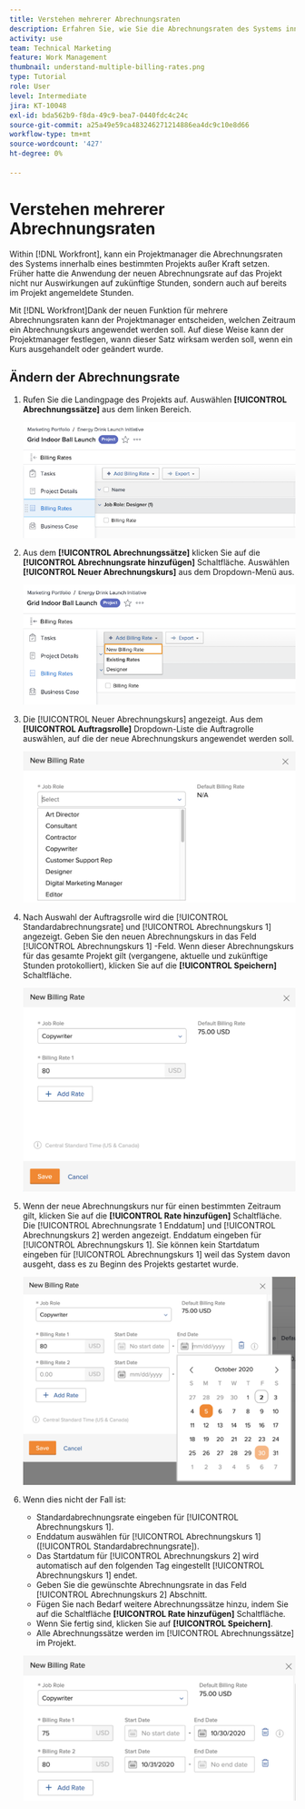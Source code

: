 ```yaml
---
title: Verstehen mehrerer Abrechnungsraten
description: Erfahren Sie, wie Sie die Abrechnungsraten des Systems innerhalb eines Projekts überschreiben.
activity: use
team: Technical Marketing
feature: Work Management
thumbnail: understand-multiple-billing-rates.png
type: Tutorial
role: User
level: Intermediate
jira: KT-10048
exl-id: bda562b9-f8da-49c9-bea7-0440fdc4c24c
source-git-commit: a25a49e59ca483246271214886ea4dc9c10e8d66
workflow-type: tm+mt
source-wordcount: '427'
ht-degree: 0%

---
```


# Verstehen mehrerer Abrechnungsraten

Within [!DNL Workfront], kann ein Projektmanager die Abrechnungsraten des Systems innerhalb eines bestimmten Projekts außer Kraft setzen. Früher hatte die Anwendung der neuen Abrechnungsrate auf das Projekt nicht nur Auswirkungen auf zukünftige Stunden, sondern auch auf bereits im Projekt angemeldete Stunden.

Mit [!DNL Workfront]Dank der neuen Funktion für mehrere Abrechnungsraten kann der Projektmanager entscheiden, welchen Zeitraum ein Abrechnungskurs angewendet werden soll. Auf diese Weise kann der Projektmanager festlegen, wann dieser Satz wirksam werden soll, wenn ein Kurs ausgehandelt oder geändert wurde.

## Ändern der Abrechnungsrate

1. Rufen Sie die Landingpage des Projekts auf. Auswählen **[!UICONTROL Abrechnungssätze]** aus dem linken Bereich.

   ![Bild der Auswahl [!UICONTROL Abrechnungssätze] in [!DNL Workfront]](assets/project-finances-1.png)

1. Aus dem **[!UICONTROL Abrechnungssätze]** klicken Sie auf die **[!UICONTROL Abrechnungsrate hinzufügen]** Schaltfläche. Auswählen **[!UICONTROL Neuer Abrechnungskurs]** aus dem Dropdown-Menü aus.

   ![Bild der Auswahl [!UICONTROL Neuer Abrechnungskurs] in [!DNL Workfront]](assets/project-finances-2.png)

1. Die [!UICONTROL Neuer Abrechnungskurs] angezeigt. Aus dem **[!UICONTROL Auftragsrolle]** Dropdown-Liste die Auftragrolle auswählen, auf die der neue Abrechnungskurs angewendet werden soll.

   ![Ein Bild von der Auswahl von Vorgangsrollen in einer neuen Abrechnungsrate in [!DNL Workfront]](assets/project-finances-3.png)

1. Nach Auswahl der Auftragsrolle wird die [!UICONTROL Standardabrechnungsrate] und [!UICONTROL Abrechnungskurs 1] angezeigt. Geben Sie den neuen Abrechnungskurs in das Feld [!UICONTROL Abrechnungskurs 1] -Feld. Wenn dieser Abrechnungskurs für das gesamte Projekt gilt (vergangene, aktuelle und zukünftige Stunden protokolliert), klicken Sie auf die **[!UICONTROL Speichern]** Schaltfläche.

   ![Ein Bild vom Speichern einer neuen Abrechnungsrate, die für das gesamte Projekt in gilt [!DNL Workfront]](assets/project-finances-5.png)

1. Wenn der neue Abrechnungskurs nur für einen bestimmten Zeitraum gilt, klicken Sie auf die **[!UICONTROL Rate hinzufügen]** Schaltfläche. Die [!UICONTROL Abrechnungsrate 1 Enddatum] und [!UICONTROL Abrechnungskurs 2] werden angezeigt. Enddatum eingeben für [!UICONTROL Abrechnungskurs 1]. Sie können kein Startdatum eingeben für [!UICONTROL Abrechnungskurs 1] weil das System davon ausgeht, dass es zu Beginn des Projekts gestartet wurde.

   ![Ein Bild vom Erstellen einer neuen Abrechnungsrate, die für einen bestimmten Zeitraum gilt, beginnend mit dem Beginn des Projekts in [!DNL Workfront]](assets/project-finances-6.png)

1. Wenn dies nicht der Fall ist:

   * Standardabrechnungsrate eingeben für [!UICONTROL Abrechnungskurs 1].
   * Enddatum auswählen für [!UICONTROL Abrechnungskurs 1] ([!UICONTROL Standardabrechnungsrate]).
   * Das Startdatum für [!UICONTROL Abrechnungskurs 2] wird automatisch auf den folgenden Tag eingestellt [!UICONTROL Abrechnungskurs 1] endet.
   * Geben Sie die gewünschte Abrechnungsrate in das Feld [!UICONTROL Abrechnungskurs 2] Abschnitt.
   * Fügen Sie nach Bedarf weitere Abrechnungssätze hinzu, indem Sie auf die Schaltfläche **[!UICONTROL Rate hinzufügen]** Schaltfläche.
   * Wenn Sie fertig sind, klicken Sie auf **[!UICONTROL Speichern]**.
   * Alle Abrechnungssätze werden im [!UICONTROL Abrechnungssätze] im Projekt.

   ![Ein Bild von der Erstellung neuer Abrechnungssätze, die für die verschiedenen Zeiträume in [!DNL Workfront]](assets/project-finances-7.png)
